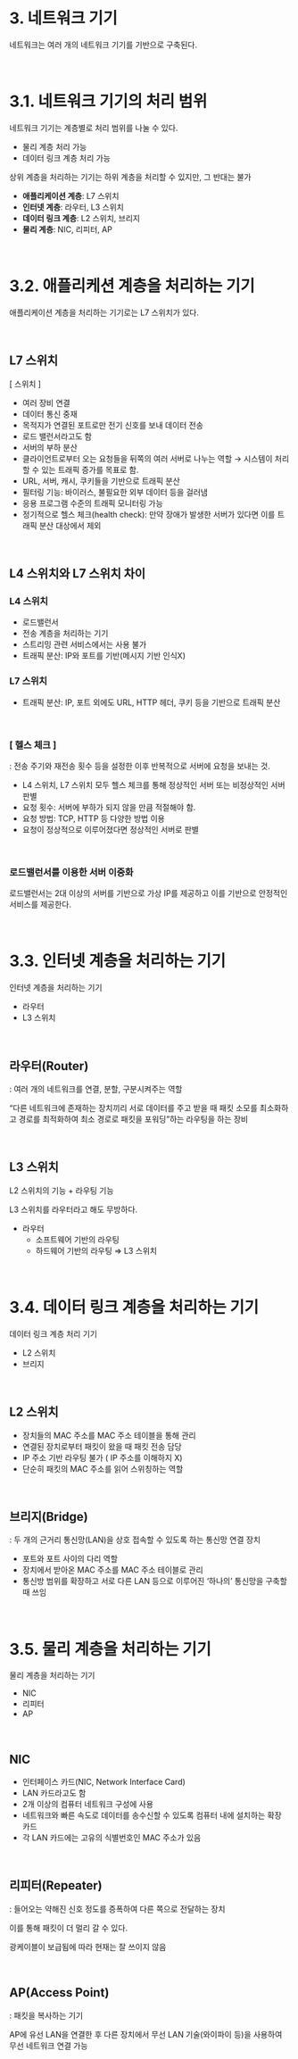 # 3. 네트워크 기기

네트워크는 여러 개의 네트워크 기기를 기반으로 구축된다.

<br/>

# 3.1. 네트워크 기기의 처리 범위

네트워크 기기는 계층별로 처리 범위를 나눌 수 있다.

- 물리 계층 처리 가능
- 데이터 링크 계층 처리 가능

상위 계층을 처리하는 기기는 하위 계층을 처리할 수 있지만, 그 반대는 불가

- **애플리케이션 계층**: L7 스위치
- **인터넷 계층**: 라우터, L3 스위치
- **데이터 링크 계층**: L2 스위치, 브리지
- **물리 계층**: NIC, 리피터, AP

<br/>

# 3.2. 애플리케션 계층을 처리하는 기기

애플리케이션 계층을 처리하는 기기로는 L7 스위치가 있다.

<br/>

## L7 스위치

[ 스위치 ]

- 여러 장비 연결
- 데이터 통신 중재
- 목적지가 연결된 포트로만 전기 신호를 보내 데이터 전송
- 로드 밸런서라고도 함
- 서버의 부하 분산
- 클라이언트로부터 오는 요청들을 뒤쪽의 여러 서버로 나누는 역할 → 시스템이 처리할 수 있는 트래픽 증가를 목표로 함.
- URL, 서버, 캐시, 쿠키들을 기반으로 트래픽 분산
- 필터링 기능: 바이러스, 불필요한 외부 데이터 등을 걸러냄
- 응용 프로그램 수준의 트래픽 모니터링 가능
- 정기적으로 헬스 체크(health check): 만약 장애가 발생한 서버가 있다면 이를 트래픽 분산 대상에서 제외

<br/>

## L4 스위치와 L7 스위치 차이
   
### L4 스위치

- 로드밸런서
- 전송 계층을 처리하는 기기
- 스트리밍 관련 서비스에서는 사용 불가
- 트래픽 분산: IP와 포트를 기반(메시지 기반 인식X)
   
### L7 스위치

- 트래픽 분산: IP, 포트 외에도 URL, HTTP 헤더, 쿠키 등을 기반으로 트래픽 분산

<br/>

### [ 헬스 체크 ]

: 전송 주기와 재전송 횟수 등을 설정한 이후 반복적으로 서버에 요청을 보내는 것.

- L4 스위치, L7 스위치 모두 헬스 체크를 통해 정상적인 서버 또는 비정상적인 서버 판별
- 요청 횟수: 서버에 부하가 되지 않을 만큼 적절해야 함.
- 요청 방법: TCP, HTTP 등 다양한 방법 이용
- 요청이 정상적으로 이루어졌다면 정상적인 서버로 판별

<br/>

### 로드밸런서를 이용한 서버 이중화

로드밸런서는 2대 이상의 서버를 기반으로 가상 IP를 제공하고 이를 기반으로 안정적인 서비스를 제공한다.

<br/>

# 3.3. 인터넷 계층을 처리하는 기기

인터넷 계층을 처리하는 기기

- 라우터
- L3 스위치

<br/>

## 라우터(Router)

: 여러 개의 네트워크를 연결, 분할, 구분시켜주는 역할

“다른 네트워크에 존재하는 장치끼리 서로 데이터를 주고 받을 때 패킷 소모를 최소화하고 경로를 최적화하여 최소 경로로 패킷을 포워딩”하는 라우팅을 하는 장비

<br/>

## L3 스위치

L2 스위치의 기능 + 라우팅 기능

L3 스위치를 라우터라고 해도 무방하다.

- 라우터
    - 소프트웨어 기반의 라우팅
    - 하드웨어 기반의 라우팅 ⇒ L3 스위치

<br/>

# 3.4. 데이터 링크 계층을 처리하는 기기

데이터 링크 계층 처리 기기

- L2 스위치
- 브리지

<br/>

## L2 스위치

- 장치들의 MAC 주소를 MAC 주소 테이블을 통해 관리
- 연결된 장치로부터 패킷이 왔을 때 패킷 전송 담당
- IP 주소 기반 라우팅 불가 ( IP 주소를 이해하지 X)
- 단순히 패킷의 MAC 주소를 읽어 스위칭하는 역할

<br/>

## 브리지(Bridge)

: 두 개의 근거리 통신망(LAN)을 상호 접속할 수 있도록 하는 통신망 연결 장치

- 포트와 포트 사이의 다리 역할
- 장치에서 받아온 MAC 주소를 MAC 주소 테이블로 관리
- 통신방 범위를 확장하고 서로 다른 LAN 등으로 이루어진 ‘하나의’ 통신망을 구축할 때 쓰임

<br/>

# 3.5. 물리 계층을 처리하는 기기

물리 계층을 처리하는 기기

- NIC
- 리피터
- AP

<br/>

## NIC

- 인터페이스 카드(NIC, Network Interface Card)
- LAN 카드라고도 함
- 2개 이상의 컴퓨터 네트워크 구성에 사용
- 네트워크와 빠른 속도로 데이터를 송수신할 수 있도록 컴퓨터 내에 설치하는 확장 카드
- 각 LAN 카드에는 고유의 식별번호인 MAC 주소가 있음

<br/>

## 리피터(Repeater)

: 들어오는 약해진 신호 정도를 증폭하여 다른 쪽으로 전달하는 장치

이를 통해 패킷이 더 멀리 갈 수 있다.

광케이블이 보급됨에 따라 현재는 잘 쓰이지 않음

<br/>

## AP(Access Point)

: 패킷을 복사하는 기기

AP에 유선 LAN을 연결한 후 다른 장치에서 무선 LAN 기술(와이파이 등)을 사용하여 무선 네트워크 연결 가능

